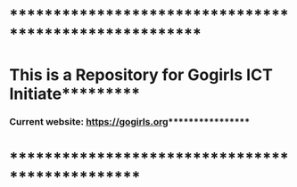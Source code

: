 # ******************************************************
# This is a Repository for Gogirls ICT Initiate*********
### Current website: https://gogirls.org****************
# ***********************************************